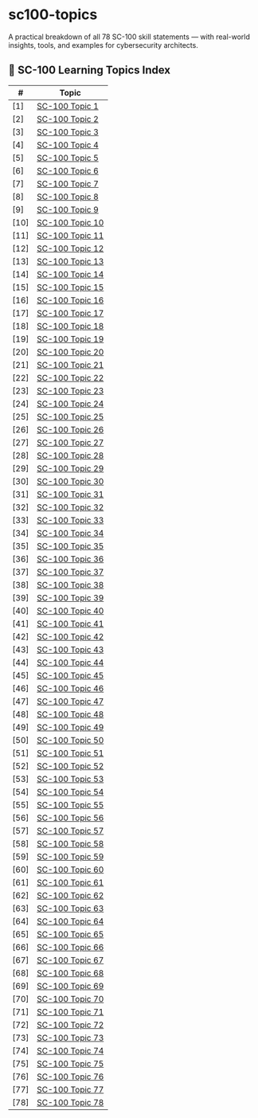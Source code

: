 # sc100-topics
A practical breakdown of all 78 SC-100 skill statements — with real-world insights, tools, and examples for cybersecurity architects.

## 📑 SC-100 Learning Topics Index

| #  | Topic |
|----|-------|
| [1] | [SC-100 Topic 1](./01-sc100-topic.md) |
| [2] | [SC-100 Topic 2](./02-sc100-topic.md) |
| [3] | [SC-100 Topic 3](./03-sc100-topic.md) |
| [4] | [SC-100 Topic 4](./04-sc100-topic.md) |
| [5] | [SC-100 Topic 5](./05-sc100-topic.md) |
| [6] | [SC-100 Topic 6](./06-sc100-topic.md) |
| [7] | [SC-100 Topic 7](./07-sc100-topic.md) |
| [8] | [SC-100 Topic 8](./08-sc100-topic.md) |
| [9] | [SC-100 Topic 9](./09-sc100-topic.md) |
| [10] | [SC-100 Topic 10](./10-sc100-topic.md) |
| [11] | [SC-100 Topic 11](./11-sc100-topic.md) |
| [12] | [SC-100 Topic 12](./12-sc100-topic.md) |
| [13] | [SC-100 Topic 13](./13-sc100-topic.md) |
| [14] | [SC-100 Topic 14](./14-sc100-topic.md) |
| [15] | [SC-100 Topic 15](./15-sc100-topic.md) |
| [16] | [SC-100 Topic 16](./16-sc100-topic.md) |
| [17] | [SC-100 Topic 17](./17-sc100-topic.md) |
| [18] | [SC-100 Topic 18](./18-sc100-topic.md) |
| [19] | [SC-100 Topic 19](./19-sc100-topic.md) |
| [20] | [SC-100 Topic 20](./20-sc100-topic.md) |
| [21] | [SC-100 Topic 21](./21-sc100-topic.md) |
| [22] | [SC-100 Topic 22](./22-sc100-topic.md) |
| [23] | [SC-100 Topic 23](./23-sc100-topic.md) |
| [24] | [SC-100 Topic 24](./24-sc100-topic.md) |
| [25] | [SC-100 Topic 25](./25-sc100-topic.md) |
| [26] | [SC-100 Topic 26](./26-sc100-topic.md) |
| [27] | [SC-100 Topic 27](./27-sc100-topic.md) |
| [28] | [SC-100 Topic 28](./28-sc100-topic.md) |
| [29] | [SC-100 Topic 29](./29-sc100-topic.md) |
| [30] | [SC-100 Topic 30](./30-sc100-topic.md) |
| [31] | [SC-100 Topic 31](./31-sc100-topic.md) |
| [32] | [SC-100 Topic 32](./32-sc100-topic.md) |
| [33] | [SC-100 Topic 33](./33-sc100-topic.md) |
| [34] | [SC-100 Topic 34](./34-sc100-topic.md) |
| [35] | [SC-100 Topic 35](./35-sc100-topic.md) |
| [36] | [SC-100 Topic 36](./36-sc100-topic.md) |
| [37] | [SC-100 Topic 37](./37-sc100-topic.md) |
| [38] | [SC-100 Topic 38](./38-sc100-topic.md) |
| [39] | [SC-100 Topic 39](./39-sc100-topic.md) |
| [40] | [SC-100 Topic 40](./40-sc100-topic.md) |
| [41] | [SC-100 Topic 41](./41-sc100-topic.md) |
| [42] | [SC-100 Topic 42](./42-sc100-topic.md) |
| [43] | [SC-100 Topic 43](./43-sc100-topic.md) |
| [44] | [SC-100 Topic 44](./44-sc100-topic.md) |
| [45] | [SC-100 Topic 45](./45-sc100-topic.md) |
| [46] | [SC-100 Topic 46](./46-sc100-topic.md) |
| [47] | [SC-100 Topic 47](./47-sc100-topic.md) |
| [48] | [SC-100 Topic 48](./48-sc100-topic.md) |
| [49] | [SC-100 Topic 49](./49-sc100-topic.md) |
| [50] | [SC-100 Topic 50](./50-sc100-topic.md) |
| [51] | [SC-100 Topic 51](./51-sc100-topic.md) |
| [52] | [SC-100 Topic 52](./52-sc100-topic.md) |
| [53] | [SC-100 Topic 53](./53-sc100-topic.md) |
| [54] | [SC-100 Topic 54](./54-sc100-topic.md) |
| [55] | [SC-100 Topic 55](./55-sc100-topic.md) |
| [56] | [SC-100 Topic 56](./56-sc100-topic.md) |
| [57] | [SC-100 Topic 57](./57-sc100-topic.md) |
| [58] | [SC-100 Topic 58](./58-sc100-topic.md) |
| [59] | [SC-100 Topic 59](./59-sc100-topic.md) |
| [60] | [SC-100 Topic 60](./60-sc100-topic.md) |
| [61] | [SC-100 Topic 61](./61-sc100-topic.md) |
| [62] | [SC-100 Topic 62](./62-sc100-topic.md) |
| [63] | [SC-100 Topic 63](./63-sc100-topic.md) |
| [64] | [SC-100 Topic 64](./64-sc100-topic.md) |
| [65] | [SC-100 Topic 65](./65-sc100-topic.md) |
| [66] | [SC-100 Topic 66](./66-sc100-topic.md) |
| [67] | [SC-100 Topic 67](./67-sc100-topic.md) |
| [68] | [SC-100 Topic 68](./68-sc100-topic.md) |
| [69] | [SC-100 Topic 69](./69-sc100-topic.md) |
| [70] | [SC-100 Topic 70](./70-sc100-topic.md) |
| [71] | [SC-100 Topic 71](./71-sc100-topic.md) |
| [72] | [SC-100 Topic 72](./72-sc100-topic.md) |
| [73] | [SC-100 Topic 73](./73-sc100-topic.md) |
| [74] | [SC-100 Topic 74](./74-sc100-topic.md) |
| [75] | [SC-100 Topic 75](./75-sc100-topic.md) |
| [76] | [SC-100 Topic 76](./76-sc100-topic.md) |
| [77] | [SC-100 Topic 77](./77-sc100-topic.md) |
| [78] | [SC-100 Topic 78](./78-sc100-topic.md) |
